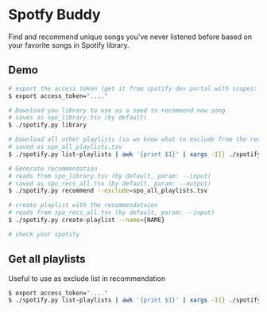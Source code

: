 # Spotfy Buddy

Find and recommend unique songs you've never listened before based on your favorite songs in Spotify library.

## Demo
```bash
# export the access token (get it from spotify dev portal with scopes: user-read-private, user-library-read, playlist-modify-public, playlist-modify-private)
$ export access_token="...."

# Download you library to use as a seed to recommend new song
# saves as spo_library.tsv (by default)
$ ./spotify.py library

# Download all other playlists (so we know what to exclude from the recommendataion)
# saved as spo_all_playlists.tsv
$ ./spotify.py list-playlists | awk '{print $1}' | xargs -I{} ./spotify.py get-playlist --id={} > spo_all_playlists.tsv

# Generate recommendation
# reads from spo_library.tsv (by default, param: --input)
# saved as spo_recs_all.tsv (by default, param: --output)
$ ./spotify.py recommend --exclude=spo_all_playlists.tsv

# create playlist with the recommendataion
# reads from spo_recs_all.tsv (by default, param: --input)
$ ./spotify.py create-playlist --name={NAME}

# check your spotify
```

## Get all playlists
Useful to use as exclude list in recommendation

```bash
$ export access_token="...."
$ ./spotify.py list-playlists | awk '{print $1}' | xargs -I{} ./spotify.py get-playlist --id={} > spo_all_playlists.tsv
```